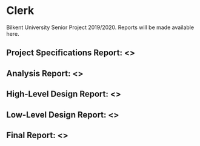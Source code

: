 # Clerk

Bilkent University Senior Project 2019/2020. Reports will be made available here.

## Project Specifications Report: <>

## Analysis Report: <>

## High-Level Design Report: <>

## Low-Level Design Report: <>

## Final Report: <>
